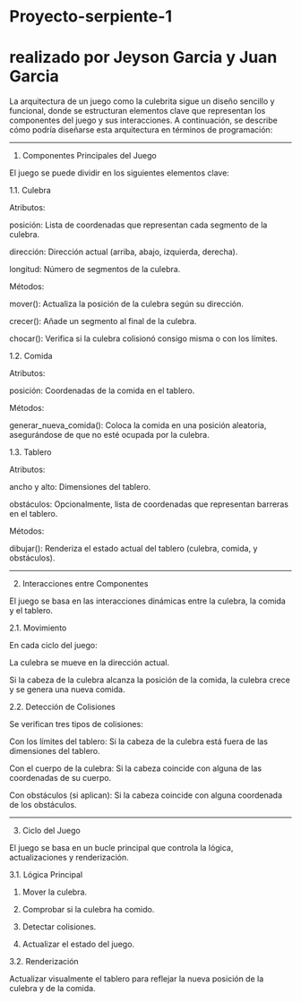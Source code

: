 # Proyecto-serpiente-1
# realizado por Jeyson Garcia y Juan Garcia

La arquitectura de un juego como la culebrita sigue un diseño sencillo y funcional, donde se estructuran elementos clave que representan los componentes del juego y sus interacciones. A continuación, se describe cómo podría diseñarse esta arquitectura en términos de programación:


---

1. Componentes Principales del Juego

El juego se puede dividir en los siguientes elementos clave:

1.1. Culebra

Atributos:

posición: Lista de coordenadas que representan cada segmento de la culebra.

dirección: Dirección actual (arriba, abajo, izquierda, derecha).

longitud: Número de segmentos de la culebra.


Métodos:

mover(): Actualiza la posición de la culebra según su dirección.

crecer(): Añade un segmento al final de la culebra.

chocar(): Verifica si la culebra colisionó consigo misma o con los límites.



1.2. Comida

Atributos:

posición: Coordenadas de la comida en el tablero.


Métodos:

generar_nueva_comida(): Coloca la comida en una posición aleatoria, asegurándose de que no esté ocupada por la culebra.



1.3. Tablero

Atributos:

ancho y alto: Dimensiones del tablero.

obstáculos: Opcionalmente, lista de coordenadas que representan barreras en el tablero.


Métodos:

dibujar(): Renderiza el estado actual del tablero (culebra, comida, y obstáculos).




---

2. Interacciones entre Componentes

El juego se basa en las interacciones dinámicas entre la culebra, la comida y el tablero.

2.1. Movimiento

En cada ciclo del juego:

La culebra se mueve en la dirección actual.

Si la cabeza de la culebra alcanza la posición de la comida, la culebra crece y se genera una nueva comida.



2.2. Detección de Colisiones

Se verifican tres tipos de colisiones:

Con los límites del tablero: Si la cabeza de la culebra está fuera de las dimensiones del tablero.

Con el cuerpo de la culebra: Si la cabeza coincide con alguna de las coordenadas de su cuerpo.

Con obstáculos (si aplican): Si la cabeza coincide con alguna coordenada de los obstáculos.




---

3. Ciclo del Juego

El juego se basa en un bucle principal que controla la lógica, actualizaciones y renderización.

3.1. Lógica Principal

1. Mover la culebra.


2. Comprobar si la culebra ha comido.


3. Detectar colisiones.


4. Actualizar el estado del juego.



3.2. Renderización

Actualizar visualmente el tablero para reflejar la nueva posición de la culebra y de la comida.

